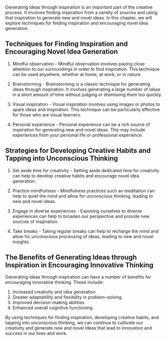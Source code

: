 
Generating ideas through inspiration is an important part of the creative process. It involves finding inspiration from a variety of sources and using that inspiration to generate new and novel ideas. In this chapter, we will explore techniques for finding inspiration and encouraging novel idea generation.

Techniques for Finding Inspiration and Encouraging Novel Idea Generation
------------------------------------------------------------------------

1. Mindful observation - Mindful observation involves paying close attention to our surroundings in order to find inspiration. This technique can be used anywhere, whether at home, at work, or in nature.

2. Brainstorming - Brainstorming is a classic technique for generating ideas through inspiration. It involves generating a large number of ideas in a short amount of time without judging or dismissing them too quickly.

3. Visual inspiration - Visual inspiration involves using images or photos to spark ideas and inspiration. This technique can be particularly effective for those who are visual learners.

4. Personal experience - Personal experience can be a rich source of inspiration for generating new and novel ideas. This may include experiences from your personal life or professional experience.

Strategies for Developing Creative Habits and Tapping into Unconscious Thinking
-------------------------------------------------------------------------------

1. Set aside time for creativity - Setting aside dedicated time for creativity can help to develop creative habits and encourage novel idea generation.

2. Practice mindfulness - Mindfulness practices such as meditation can help to quiet the mind and allow for unconscious thinking, leading to new and novel ideas.

3. Engage in diverse experiences - Exposing ourselves to diverse experiences can help to broaden our perspective and provide new sources of inspiration.

4. Take breaks - Taking regular breaks can help to recharge the mind and allow for unconscious processing of ideas, leading to new and novel insights.

The Benefits of Generating Ideas through Inspiration in Encouraging Innovative Thinking
---------------------------------------------------------------------------------------

Generating ideas through inspiration can have a number of benefits for encouraging innovative thinking. These include:

1. Increased creativity and idea generation
2. Greater adaptability and flexibility in problem-solving
3. Improved decision-making abilities
4. Enhanced overall cognitive functioning

By using techniques for finding inspiration, developing creative habits, and tapping into unconscious thinking, we can continue to cultivate our creativity and generate new and novel ideas that lead to innovation and success in our lives and work.
